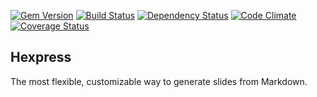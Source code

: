 [![Gem Version](https://badge.fury.io/rb/hexpress.png)][gem]
[![Build Status](https://secure.travis-ci.org/plexus/hexpress.png?branch=master)][travis]
[![Dependency Status](https://gemnasium.com/plexus/hexpress.png)][gemnasium]
[![Code Climate](https://codeclimate.com/github/plexus/hexpress.png)][codeclimate]
[![Coverage Status](https://coveralls.io/repos/plexus/hexpress/badge.png?branch=master)][coveralls]

[gem]: https://rubygems.org/gems/hexpress
[travis]: https://travis-ci.org/plexus/hexpress
[gemnasium]: https://gemnasium.com/plexus/hexpress
[codeclimate]: https://codeclimate.com/github/plexus/hexpress
[coveralls]: https://coveralls.io/r/plexus/hexpress

Hexpress
--------

The most flexible, customizable way to generate slides from Markdown.
